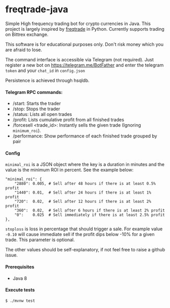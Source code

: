 # freqtrade-java

Simple High frequency trading bot for crypto currencies in Java. This project is largely inspired by [freqtrade](https://github.com/gcarq/freqtrade) in Python. 
Currently supports trading on Bittrex exchange.

This software is for educational purposes only. Don't risk money which you are afraid to lose.

The command interface is accessible via Telegram (not required).
Just register a new bot on https://telegram.me/BotFather
and enter the telegram `token` and your `chat_id` in `config.json`

Persistence is achieved through hsqldb.

#### Telegram RPC commands:
* /start: Starts the trader
* /stop: Stops the trader
* /status: Lists all open trades
* /profit: Lists cumulative profit from all finished trades
* /forcesell <trade_id>: Instantly sells the given trade (Ignoring `minimum_roi`).
* /performance: Show performance of each finished trade grouped by pair

#### Config
`minimal_roi` is a JSON object where the key is a duration
in minutes and the value is the minimum ROI in percent.
See the example below:

```
"minimal_roi": {
    "2880": 0.005, # Sell after 48 hours if there is at least 0.5% profit
    "1440": 0.01,  # Sell after 24 hours if there is at least 1% profit
    "720":  0.02,  # Sell after 12 hours if there is at least 2% profit
    "360":  0.02,  # Sell after 6 hours if there is at least 2% profit
    "0":    0.025  # Sell immediately if there is at least 2.5% profit
},
```

`stoploss` is loss in percentage that should trigger a sale. 
For example value `-0.10` will cause immediate sell if the
profit dips below -10% for a given trade. This parameter is optional.

The other values should be self-explanatory, if not feel free to raise a github issue.

#### Prerequisites
* Java 8

#### Execute tests

```
$ ./mvnw test
```

